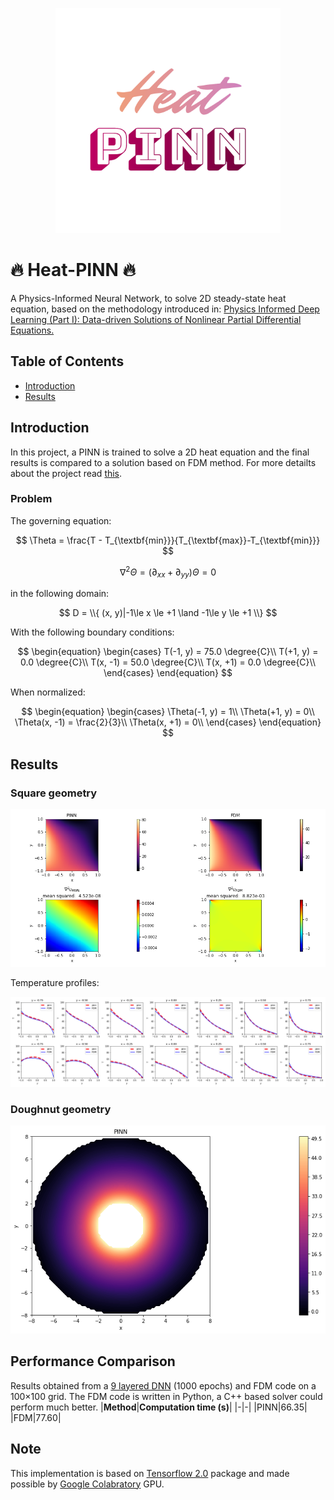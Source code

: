 <p align="center">
  <img src="https://github.com/314arhaam/heat-pinn/blob/main/gallery/2023-11-08-19-09-09_EDIT.org.png" width="360" title="Heat-PINN; made by EDIT.org">
</p>  

# 🔥 $\textbf{Heat-PINN}$ 🔥

<p> A Physics-Informed Neural Network, to solve 2D steady-state heat equation, based on the methodology introduced in: <a href="https://arxiv.org/abs/1711.10561">Physics Informed Deep Learning (Part I): Data-driven Solutions of Nonlinear Partial Differential Equations.</a></p>  

## **Table of Contents**
 - [Introduction](#intro)
 - [Results](#res)


## Introduction <a name="intro"></a>
In this project, a PINN is trained to solve a 2D heat equation and the final results is compared to a solution based on FDM method. 
For more detailts about the project read [this](https://github.com/314arhaam/burger-pinn).
### Problem
The governing equation:  

$$
\Theta = \frac{T - T_{\textbf{min}}}{T_{\textbf{max}}-T_{\textbf{min}}}
$$   

$$ 
\nabla^2{\Theta} = (\partial_{xx}+\partial_{yy})\Theta=0
$$  

in the following domain:  
  

$$  
D = \\{ (x, y)|-1\le x \le +1 \land -1\le y \le +1 \\}
$$  

With the following boundary conditions:
  

$$
\begin{equation}
  \begin{cases}
    T(-1, y) = 75.0 \degree{C}\\
    T(+1, y) = 0.0 \degree{C}\\
    T(x, -1) = 50.0 \degree{C}\\  
    T(x, +1) = 0.0 \degree{C}\\
  \end{cases}
\end{equation}
$$  
  
When normalized:  

$$
\begin{equation}
  \begin{cases}
    \Theta(-1, y) = 1\\
    \Theta(+1, y) = 0\\
    \Theta(x, -1) = \frac{2}{3}\\  
    \Theta(x, +1) = 0\\
  \end{cases}
\end{equation}
$$

## Results <a name="res"></a>
  
### Square geometry 
<p align="center">
  <img src="https://github.com/314arhaam/heat-pinn/blob/main/gallery/results_compare.png" title="pinn-vs-fdm">
</p> 
Temperature profiles:  
<p align="center">
  <img src="https://github.com/314arhaam/heat-pinn/blob/main/gallery/profiles.png" title="profiles">
</p>

### Doughnut geometry
<p align="center">
  <img src="https://github.com/314arhaam/heat-pinn/blob/main/gallery/heat_pinn_doughnotts.png" title="doughnotts">
</p>


## Performance Comparison
Results obtained from a [9 layered DNN](https://github.com/314arhaam/heat-pinn/blob/main/gallery/model_plot.png) (1000 epochs) and FDM code on a 100×100 grid. The FDM code is written in Python, a C++ based solver could perform much better.
|**Method**|**Computation time (s)**|
|-|-|
|PINN|66.35|
|FDM|77.60|


## Note
This implementation is based on [Tensorflow 2.0](https://www.tensorflow.org/guide/effective_tf2) package and made possible by [Google Colabratory](https://colab.research.google.com) GPU.
